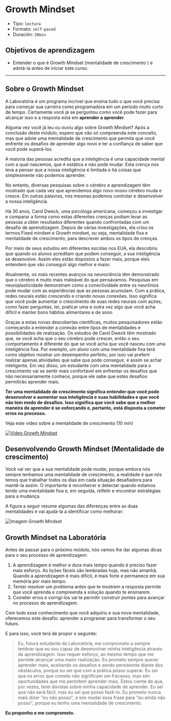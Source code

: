 # Growth Mindset

- Tipo: `lectura`
- Formato: `self-paced`
- Duración: `20min`

## Objetivos de aprendizagem

- Entender o que é Growth Mindset (mentalidade de crescimento ) e adotá-la antes
  de iniciar este curso.

***

## Sobre o Growth Mindset

A Laboratória é um programa incrível que ensina tudo o que você precisa para
começar sua carreira como programadora em um período muito curto de tempo.
Certamente você já se perguntou como você pode fazer para alcançar isso e a
resposta está em **aprender a aprender**.

Alguma vez você já leu ou ouviu algo sobre Growth Mindset? Após a conclusão
deste módulo, espero que não só compreenda este conceito, mas que adote uma
mentalidade de crescimento que permita que você enfrente os desafios de aprender
algo novo e ter a confiança de saber que você pode superá-los.

A maioria das pessoas acredita que a inteligência é uma capacidade mental com a
qual nascemos, que é estática e não pode mudar. Esta crença nos leva a pensar
que a nossa inteligência é limitada e há coisas que simplesmente não podemos
aprender.

No entanto, diversas pesquisas sobre o cérebro e aprendizagem têm mostrado que
cada vez que aprendemos algo novo nosso cérebro muda e cresce. Em outras
palavras, nós mesmas podemos controlar e desenvolver a nossa inteligência.

Há 30 anos, Carol Dweck, uma psicóloga americana, começou a investigar e
comparar a forma como estas diferentes crenças podiam levar as pessoas a obter
resultados diferentes quando confrontadas com um desafio de aprendizagem. Depois
de várias investigações, ela criou os termos Fixed mindset e Growth mindset, ou
seja, mentalidade fixa e mentalidade de crescimento, para descrever ambos os
tipos de crenças.

Por meio de seus estudos em diferentes escolas nos EUA,  ela descobriu que quando
os alunos acreditam que podem conseguir, a sua inteligência se desenvolve. Assim
eles estão dispostos a fazer mais, porque eles entendem que vão conseguir algo
melhor e maior.

Atualmente, os mais recentes avanços na neurociência têm demonstrado que o
cérebro é muito mais maleável do que pensávamos. Pesquisas em neuroplasticidade
demonstram como a conectividade entre os neurônios pode mudar com as
experiências que as pessoas acumulam. Com a prática, redes neurais estão
crescendo e criando novas conexões. Isso significa que você pode aumentar o
crescimento de suas redes neurais com ações, como fazer perguntas, ler, praticar
uma e outra vez algo que você acha difícil e manter bons hábitos alimentares e
de sono.

Graças a estas novas descobertas científicas, muitos pesquisadores estão
começando a entender a conexão entre tipos de mentalidades e possibilidades de
realização. Os estudos de Carol Dweck têm mostrado que, se você acha que o seu
cérebro pode crescer, então o seu comportamento é diferente do que se você acha
que você nasceu com uma inteligência fixa. Por exemplo, um aluno com uma
mentalidade fixa terá como objetivo mostrar um desempenho perfeito, por isso
vai preferir realizar apenas atividades que sabe que pode conseguir, e assim se
achar inteligente. Em vez disso, um estudante com uma mentalidade para o
crescimento vai se sentir mais confortável em enfrentar os desafios que não
necessariamente conhece, porque ele sabe que estes desafios permitirão aprender
mais.

**Ter uma mentalidade de crescimento significa entender que você pode
desenvolver e aumentar sua inteligência e suas habilidades e que você não tem
medo de desafios. Isso significa que você sabe que a melhor maneira de aprender
é se esforçando e, portanto, está disposta a cometer erros no processo.**

Veja este vídeo sobre a mentalidade de crescimento (10 min)

[![Video Growth
Mindset](http://img.youtube.com/vi/pN34FNbOKXc/0.jpg)](http://www.youtube.com/watch?v=pN34FNbOKXc)

## Desenvolvendo Growth Mindset (Mentalidade de crescimento)

Você vai ver que a sua mentalidade pode mudar, porque embora nós sempre tenhamos
uma mentalidade de crescimento, a realidade é que nós temos que trabalhar todos
os dias em cada situação desafiadora para mantê-la assim. O importante é
reconhecer e detectar quando estamos tendo uma mentalidade fixa e, em seguida,
refletir e encontrar estratégias para a mudança.

A figura a seguir resume algumas das diferenças entre as duas mentalidades e vai
ajudá-la a identificar como melhorar:

![Imagem Growth
Mindset](https://user-images.githubusercontent.com/25912510/37315096-cd7b31a0-2625-11e8-9255-c5e7848076ef.png)

## Growth Mindset na Laboratória

Antes de passar para o próximo módulo, nós vamos lhe dar algumas dicas para o
seu processo de aprendizagem:

1. A aprendizagem é melhor e dura mais tempo quando é preciso fazer mais
   esforço. As lições fáceis são lembradas hoje, mas não amanhã. Quando a
   aprendizagem é mais difícil, é mais forte e permanece em sua memória por mais
   tempo.
2. Tentar resolver um problema antes que te mostrem a resposta permite que você
   aprenda e compreenda a solução quando te ensinarem.
3. Cometer erros e corrigí-los vai te permitir construir pontes para avançar no
   processo de aprendizagem.

Com todo esse conhecimento que você adquiriu e sua nova mentalidade, oferecemos
este desafio: aprender a programar para transformar o seu futuro.

E para isso, você terá de propor o seguinte:

> Eu, futura estudante da Laboratória, me comprometo a sempre lembrar que eu sou
> capaz de desenvolver minha inteligência através da aprendizagem. Isso requer
> esforço, ao mesmo tempo que me permite alcançar uma maior realização. Eu
> prometo sempre querer aprender mais, aceitando os desafios e sendo persistente
> diante dos obstáculos, porque eu sei que com a prática posso superar. Eu sei
> que os erros que cometo não significam um fracasso, mas sim oportunidades que
> me permitem aprender mais. Estou ciente de que, por vezes, terei dúvidas sobre
> minha capacidade de aprender. Eu sei que não será fácil, mas eu sei que posso
> fazê-lo. Eu prometo nunca mais dizer "eu não posso", e sim mudar essa frase
> para "eu ainda não posso", porque eu tenho uma mentalidade de crescimento.

**Eu proponho e me comprometo.**
